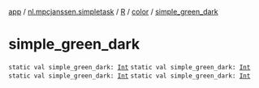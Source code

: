 [app](../../../index.md) / [nl.mpcjanssen.simpletask](../../index.md) / [R](../index.md) / [color](index.md) / [simple_green_dark](.)

# simple_green_dark

`static val simple_green_dark: `[`Int`](https://kotlinlang.org/api/latest/jvm/stdlib/kotlin/-int/index.html)
`static val simple_green_dark: `[`Int`](https://kotlinlang.org/api/latest/jvm/stdlib/kotlin/-int/index.html)
`static val simple_green_dark: `[`Int`](https://kotlinlang.org/api/latest/jvm/stdlib/kotlin/-int/index.html)
`static val simple_green_dark: `[`Int`](https://kotlinlang.org/api/latest/jvm/stdlib/kotlin/-int/index.html)